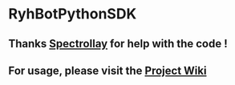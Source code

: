 # RyhBotPythonSDK

## Thanks [Spectrollay](https://github.com/spectrollay) for help with the code !

## For usage, please visit the [Project Wiki](https://github.com/runoneall/RyhBotPythonSDK/wiki)
